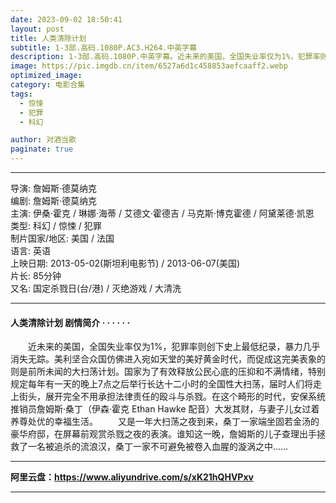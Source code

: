 ```yaml
---
date: 2023-09-02 18:50:41
layout: post
title: 人类清除计划
subtitle: 1-3部.高码.1080P.AC3.H264.中英字幕
description: 1-3部.高码.1080P.中英字幕。近未来的美国，全国失业率仅为1%，犯罪率则创下史上最低纪录，暴力几乎消失无踪。美利坚合众国仿佛进入宛如天堂的美好黄金时代，而促成这完美表象的则是前所未闻的大扫荡计划......
image: https://pic.imgdb.cn/item/6527a6d1c458853aefcaaff2.webp
optimized_image: 
category: 电影合集
tags:
  - 惊悚
  - 犯罪
  - 科幻

author: 对酒当歌
paginate: true
---
```


---

导演: 詹姆斯·德莫纳克  
编剧: 詹姆斯·德莫纳克  
主演: 伊桑·霍克 / 琳娜·海蒂 / 艾德文·霍德吉 / 马克斯·博克霍德 / 阿黛莱德·凯恩  
类型: 科幻 / 惊悚 / 犯罪  
制片国家/地区: 美国 / 法国  
语言: 英语  
上映日期: 2013-05-02(斯坦利电影节) / 2013-06-07(美国)  
片长: 85分钟  
又名: 国定杀戮日(台/港) / 灭绝游戏 / 大清洗  

---

#### 人类清除计划 剧情简介 · · · · · ·

　　近未来的美国，全国失业率仅为1%，犯罪率则创下史上最低纪录，暴力几乎消失无踪。美利坚合众国仿佛进入宛如天堂的美好黄金时代，而促成这完美表象的则是前所未闻的大扫荡计划。国家为了有效释放公民心底的压抑和不满情绪，特别规定每年有一天的晚上7点之后举行长达十二小时的全国性大扫荡，届时人们将走上街头，展开完全不用承担法律责任的殴斗与杀戮。在这个畸形的时代，安保系统推销员詹姆斯·桑丁（伊森·霍克 Ethan Hawke 配音）大发其财，与妻子儿女过着养尊处优的幸福生活。
　　又是一年大扫荡之夜到来，桑丁一家端坐固若金汤的豪华府邸，在屏幕前观赏杀戮之夜的表演。谁知这一晚，詹姆斯的儿子查理出手拯救了一名被追杀的流浪汉，桑丁一家不可避免被卷入血腥的漩涡之中……

---

**阿里云盘：<https://www.aliyundrive.com/s/xK21hQHVPxv>**

---
